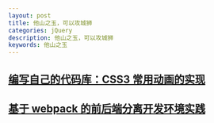 ```yaml
---
layout: post
title: 他山之玉，可以攻城狮
categories: jQuery
description: 他山之玉，可以攻城狮
keywords: 他山之玉
---
```


## [编写自己的代码库：CSS3 常用动画的实现](http://web.jobbole.com/92156/)

## [基于 webpack 的前后端分离开发环境实践](https://mp.weixin.qq.com/s?__biz=MzAxODE2MjM1MA==&mid=2651552516&idx=2&sn=d183f7190a8430f3bf2e1729f29ef9ee&pass_ticket=H45s%2Fvpm4mT1AvAjYR1gUS%2FPTKCqw9gOjrF2Jvqyt%2FwHOwYvMOfnM5VA2CMkMiZM)